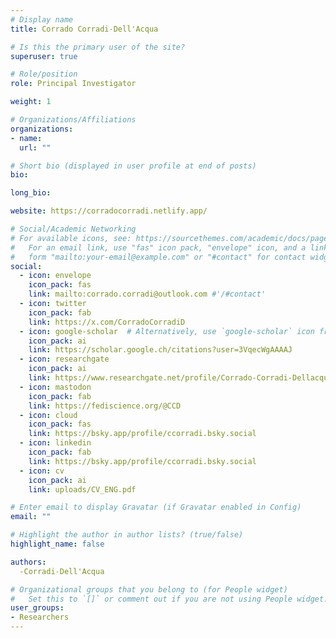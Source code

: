 ```yaml
---
# Display name
title: Corrado Corradi˗Dell'Acqua

# Is this the primary user of the site?
superuser: true

# Role/position
role: Principal Investigator

weight: 1

# Organizations/Affiliations
organizations:
- name: 
  url: ""

# Short bio (displayed in user profile at end of posts)
bio:

long_bio:

website: https://corradocorradi.netlify.app/

# Social/Academic Networking
# For available icons, see: https://sourcethemes.com/academic/docs/page-builder/#icons
#   For an email link, use "fas" icon pack, "envelope" icon, and a link in the
#   form "mailto:your-email@example.com" or "#contact" for contact widget.
social:
  - icon: envelope
    icon_pack: fas
    link: mailto:corrado.corradi@outlook.com #'/#contact'
  - icon: twitter
    icon_pack: fab
    link: https://x.com/CorradoCorradiD
  - icon: google-scholar  # Alternatively, use `google-scholar` icon from `ai` icon pack
    icon_pack: ai
    link: https://scholar.google.ch/citations?user=3VqecWgAAAAJ
  - icon: researchgate
    icon_pack: ai
    link: https://www.researchgate.net/profile/Corrado-Corradi-Dellacqua
  - icon: mastodon
    icon_pack: fab
    link: https://fediscience.org/@CCD
  - icon: cloud
    icon_pack: fas
    link: https://bsky.app/profile/ccorradi.bsky.social
  - icon: linkedin
    icon_pack: fab
    link: https://bsky.app/profile/ccorradi.bsky.social
  - icon: cv
    icon_pack: ai
    link: uploads/CV_ENG.pdf

# Enter email to display Gravatar (if Gravatar enabled in Config)
email: ""

# Highlight the author in author lists? (true/false)
highlight_name: false

authors:
  -Corradi˗Dell'Acqua

# Organizational groups that you belong to (for People widget)
#   Set this to `[]` or comment out if you are not using People widget.
user_groups:
- Researchers
---
```

